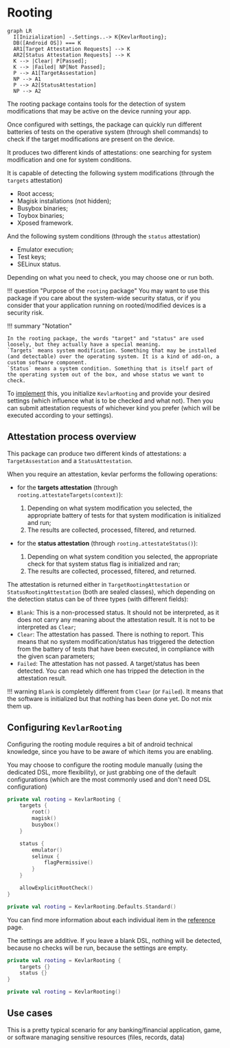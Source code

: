 # Rooting

``` mermaid
graph LR
  I[Inizialization] -.Settings..-> K{KevlarRooting};
  DB([Android OS]) === K
  AR1[Target Attestation Requests] --> K
  AR2[Status Attestation Requests] --> K
  K --> |Clear| P[Passed];
  K --> |Failed| NP[Not Passed];
  P --> A1[TargetAssestation]
  NP --> A1
  P --> A2[StatusAttestation]
  NP --> A2
```

The rooting package contains tools for the detection of system modifications that may be active on the device running your app.

Once configured with settings, the package can quickly run different batteries of tests on the operative system (through shell commands) to check if the target modifications are present on the device.

It produces two different kinds of attestations: one searching for system modification and one for system conditions.

It is capable of detecting the following system modifications (through the `targets` attestation)

- Root access;
- Magisk installations (not hidden);
- Busybox binaries;
- Toybox binaries;
- Xposed framework.

And the following system conditions (through the `status` attestation)

- Emulator execution;
- Test keys;
- SELinux status.


Depending on what you need to check, you may choose one or run both.

!!! question "Purpose of the `rooting` package"
    You may want to use this package if you care about the system-wide security status, or if you consider that your application running on rooted/modified devices is a security risk.

!!! summary "Notation"

    In the rooting package, the words "target" and "status" are used loosely, but they actually have a special meaning.
    `Targets` means system modification. Something that may be installed (and detectable) over the operating system. It is a kind of add-on, a custom software component.
    `Status` means a system condition. Something that is itself part of the operating system out of the box, and whose status we want to check.

To [implement](implementation.md) this, you initialize `KevlarRooting` and provide your desired settings (which influence what is to be checked and what not). Then you can submit attestation requests of whichever kind you prefer (which will be executed according to your settings).








## Attestation process overview
This package can produce two different kinds of attestations: a `TargetAssestation` and a `StatusAttestation`.

When you require an attestation, kevlar performs the following operations:

- for the **targets attestation** (through `rooting.attestateTargets(context)`):
    
    1. Depending on what system modification you selected, the appropriate battery of tests for that system modification is initialized and run;
    2. The results are collected, processed, filtered, and returned.

- for the **status attestation** (through `rooting.attestateStatus()`):
    
    1. Depending on what system condition you selected, the appropriate check for that system status flag is initialized and ran;
    2. The results are collected, processed, filtered, and returned.


The attestation is returned either in `TargetRootingAttestation` or `StatusRootingAttestation` (both are sealed classes), which depending on the detection status can be of three types (with different fields):

- `Blank`: This is a non-processed status. It should not be interpreted, as it does not carry any meaning about the attestation result. It is not to be interpreted as `Clear`;
- `Clear`: The attestation has passed. There is nothing to report. This means that no system modification/status has triggered the detection from the battery of tests that have been executed, in compliance with the given scan parameters;
- `Failed`: The attestation has not passed. A target/status has been detected. You can read which one has tripped the detection in the attestation result.


!!! warning
    `Blank` is completely different from `Clear` (or `Failed`). It means that the software is initialized but that nothing has been done yet. Do not mix them up.



## Configuring `KevlarRooting`
Configuring the rooting module requires a bit of android technical knowledge, since you have to be aware of which items you are enabling.

You may choose to configure the rooting module manually (using the dedicated DSL, more flexibility), or just grabbing one of the default configurations (which are the most commonly used and don't need DSL configuration)

```kotlin title="Manual DSL Configuration"
private val rooting = KevlarRooting {
    targets {
        root()
        magisk()
        busybox()
    }

    status {
        emulator()
        selinux {
            flagPermissive()
        }
    }

    allowExplicitRootCheck()
}
```


```kotlin title="Default Configuration"
private val rooting = KevlarRooting.Defaults.Standard()
```

You can find more information about each individual item in the [reference](reference.md) page.


The settings are additive. If you leave a blank DSL, nothing will be detected, because no checks will be run, because the settings are empty.

```kotlin title="Empty"
private val rooting = KevlarRooting {
    targets {}
    status {}
}
```

```kotlin title="Default"
private val rooting = KevlarRooting()
```










## Use cases
This is a pretty typical scenario for any banking/financial application, game, or software managing sensitive resources (files, records, data)
